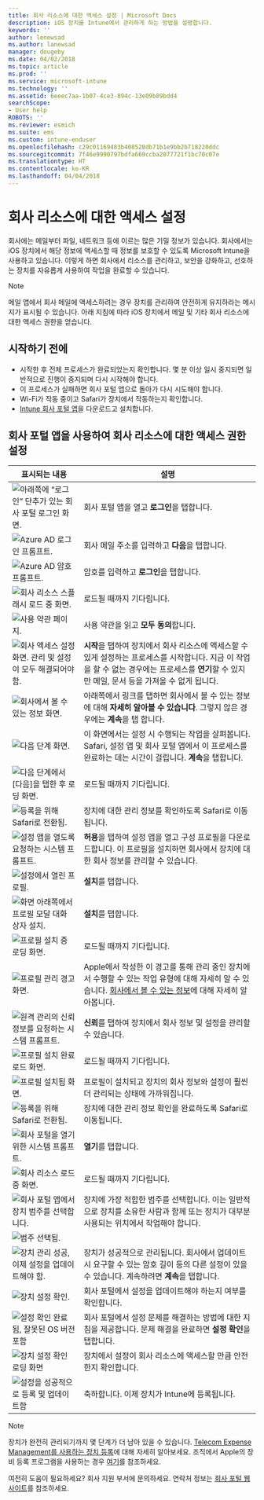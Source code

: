 ```yaml
---
title: 회사 리소스에 대한 액세스 설정 | Microsoft Docs
description: iOS 장치를 Intune에서 관리하게 하는 방법을 설명합니다.
keywords: ''
author: lenewsad
ms.author: lanewsad
manager: dougeby
ms.date: 04/02/2018
ms.topic: article
ms.prod: ''
ms.service: microsoft-intune
ms.technology: ''
ms.assetid: 6eeec7aa-1b07-4ce3-894c-13e09b89bdd4
searchScope:
- User help
ROBOTS: ''
ms.reviewer: esmich
ms.suite: ems
ms.custom: intune-enduser
ms.openlocfilehash: c29c01169483b408528db71b1e9bb2b718220ddc
ms.sourcegitcommit: 7f46e9990797bdfa669ccba2077721f1bc70c07e
ms.translationtype: HT
ms.contentlocale: ko-KR
ms.lasthandoff: 04/04/2018
---
```

# <a name="set-up-access-to-your-company-resources"></a>회사 리소스에 대한 액세스 설정

회사에는 메일부터 파일, 네트워크 등에 이르는 많은 기밀 정보가 있습니다. 회사에서는 iOS 장치에서 해당 정보에 액세스할 때 정보를 보호할 수 있도록 Microsoft Intune을 사용하고 있습니다. 이렇게 하면 회사에서 리소스를 관리하고, 보안을 강화하고, 선호하는 장치를 자유롭게 사용하여 작업을 완료할 수 있습니다.

> [!NOTE]
> 메일 앱에서 회사 메일에 액세스하려는 경우 장치를 관리하여 안전하게 유지하라는 메시지가 표시될 수 있습니다. 아래 지침에 따라 iOS 장치에서 메일 및 기타 회사 리소스에 대한 액세스 권한을 얻습니다.

## <a name="before-you-start"></a>시작하기 전에

- 시작한 후 전체 프로세스가 완료되었는지 확인합니다. 몇 분 이상 일시 중지되면 일반적으로 진행이 중지되며 다시 시작해야 합니다.
- 이 프로세스가 실패하면 회사 포털 앱으로 돌아가 다시 시도해야 합니다.
- Wi-Fi가 작동 중이고 Safari가 장치에서 작동하는지 확인합니다.
- [Intune 회사 포털 앱](install-and-sign-in-to-the-intune-company-portal-app-ios.md)을 다운로드고 설치합니다.


## <a name="using-the-company-portal-app-to-set-up-access-to-company-resources"></a>회사 포털 앱을 사용하여 회사 리소스에 대한 액세스 권한 설정

|표시되는 내용|설명|
|---|---|
|![아래쪽에 “로그인” 단추가 있는 회사 포털 로그인 화면.](./media/ios-01-cp-enroll-1802.png)|회사 포털 앱을 열고 **로그인**을 탭합니다.|
|![Azure AD 로그인 프롬프트.](./media/ios-02-cp-enroll-1802.png)|회사 메일 주소를 입력하고 **다음**을 탭합니다.|
|![Azure AD 암호 프롬프트.](./media/ios-03-cp-enroll-1802.png)|암호를 입력하고 **로그인**을 탭합니다.|
|![회사 리소스 스플래시 로드 중 화면.](./media/ios-04-cp-enroll-1802.png)|로드될 때까지 기다립니다.|
|![사용 약관 페이지.](./media/ios-05-cp-enroll-1802.png)|사용 약관을 읽고 **모두 동의**합니다.|
|![회사 액세스 설정 화면. 관리 및 설정이 모두 해결되어야 함.](./media/ios-06-cp-enroll-1802.png)|**시작**을 탭하여 장치에서 회사 리소스에 액세스할 수 있게 설정하는 프로세스를 시작합니다. 지금 이 작업을 할 수 없는 경우에는 프로세스를 **연기**할 수 있지만 메일, 문서 등을 가져올 수 없게 됩니다.|
|![회사에서 볼 수 있는 정보 화면.](./media/ios-07-cp-enroll-1802.png)|아래쪽에서 링크를 탭하면 회사에서 볼 수 있는 정보에 대해 **자세히 알아볼 수 있습니다**. 그렇지 않은 경우에는 **계속**을 탭 합니다.|
|![다음 단계 화면.](./media/ios-08-cp-enroll-1802.png)|이 화면에서는 설정 시 수행되는 작업을 살펴봅니다. Safari, 설정 앱 및 회사 포털 앱에서 이 프로세스를 완료하는 데는 시간이 걸립니다. **계속**을 탭합니다.|
|![다음 단계에서 [다음]을 탭한 후 로딩 화면.](./media/ios-09-cp-enroll-1802.png)|로드될 때까지 기다립니다.|
|![등록을 위해 Safari로 전환됨.](./media/ios-7-cp-enroll-1711.png)|장치에 대한 관리 정보를 확인하도록 Safari로 이동됩니다.|
|![설정 앱을 열도록 요청하는 시스템 프롬프트.](./media/ios-8-cp-enroll-1711.png)|**허용**을 탭하여 설정 앱을 열고 구성 프로필을 다운로드합니다. 이 프로필을 설치하면 회사에서 장치에 대한 회사 정보를 관리할 수 있습니다.|
|![설정에서 열린 프로필.](./media/ios-9-cp-enroll-1711.png)|**설치**를 탭합니다.|
|![화면 아래쪽에서 프로필 모달 대화 상자 설치.](./media/ios-10-cp-enroll-1711.png)|**설치**를 탭합니다.|
|![프로필 설치 중 로딩 화면.](./media/ios-11-cp-enroll-1711.png)|로드될 때까지 기다립니다.|
|![프로필 관리 경고 화면.](./media/ios-12-cp-enroll-1711.png)|Apple에서 작성한 이 경고를 통해 관리 중인 장치에서 수행할 수 있는 작업 유형에 대해 자세히 알 수 있습니다. [회사에서 볼 수 있는 정보](what-info-can-your-company-see-when-you-enroll-your-device-in-intune.md)에 대해 자세히 알아봅니다.|
|![원격 관리의 신뢰 정보를 요청하는 시스템 프롬프트.](./media/ios-13-cp-enroll-1711.png)|**신뢰**를 탭하여 장치에서 회사 정보 및 설정을 관리할 수 있습니다.|
|![프로필 설치 완료 로드 화면.](./media/ios-14-cp-enroll-1711.png)|로드될 때까지 기다립니다.|
|![프로필 설치됨 화면.](./media/ios-15-cp-enroll-1711.png)|프로필이 설치되고 장치의 회사 정보와 설정이 훨씬 더 관리되는 상태에 가까워집니다.|
|![등록을 위해 Safari로 전환됨.](./media/ios-16-cp-enroll-1711.png)|장치에 대한 관리 정보 확인을 완료하도록 Safari로 이동됩니다. |
|![회사 포털을 열기 위한 시스템 프롬프트.](./media/ios-17-cp-enroll-1711.png)|**열기**를 탭합니다.|
|![회사 리소스 로드 중 화면.](./media/ios-21-cp-enroll-1802.png)|로드될 때까지 기다립니다.|
|![회사 포털 앱에서 장치 범주를 선택합니다.](./media/ios-22-cp-enroll-1802.png)|장치에 가장 적합한 범주를 선택합니다. 이는 일반적으로 장치를 소유한 사람과 함께 또는 장치가 대부분 사용되는 위치에서 작업해야 합니다.|
|![범주 선택됨.](./media/ios-23-cp-enroll-1802.png)||
|![장치 관리 성공, 이제 설정을 업데이트해야 함.](./media/ios-24-cp-enroll-1802.png)|장치가 성공적으로 관리됩니다. 회사에서 업데이트 시 요구할 수 있는 암호 길이 등의 다른 설정이 있을 수 있습니다. 계속하려면 **계속**을 탭합니다.|
|![장치 설정 확인.](./media/ios-25-cp-enroll-1802.png)|회사 포털에서 설정을 업데이트해야 하는지 여부를 확인합니다.|
|![설정 확인 완료됨, 잘못된 OS 버전 포함](./media/ios-26-cp-enroll-1802.png)|회사 포털에서 설정 문제를 해결하는 방법에 대한 지침을 제공합니다. 문제 해결을 완료하면 **설정 확인**을 탭합니다.|
|![장치 설정 확인 로딩 화면](./media/ios-27-cp-enroll-1802.png)|장치에서 설정이 회사 리소스에 액세스할 만큼 안전한지 확인합니다.|
|![설정을 성공적으로 등록 및 업데이트함](./media/ios-28-cp-enroll-1802.png)|축하합니다. 이제 장치가 Intune에 등록됩니다.|

> [!Note]
> 장치가 완전히 관리되기까지 몇 단계가 더 남아 있을 수 있습니다. [Telecom Expense Management를 사용하는 장치 등록](enroll-your-device-with-telecom-expense-management-ios.md)에 대해 자세히 알아보세요. 조직에서 Apple의 장비 등록 프로그램을 사용하는 경우 [여기](enroll-your-device-dep-ios.md)를 참조하세요.

여전히 도움이 필요하세요? 회사 지원 부서에 문의하세요. 연락처 정보는 [회사 포털 웹 사이트](https://portal.manage.microsoft.com#HelpDeskDialog)를 참조하세요.
